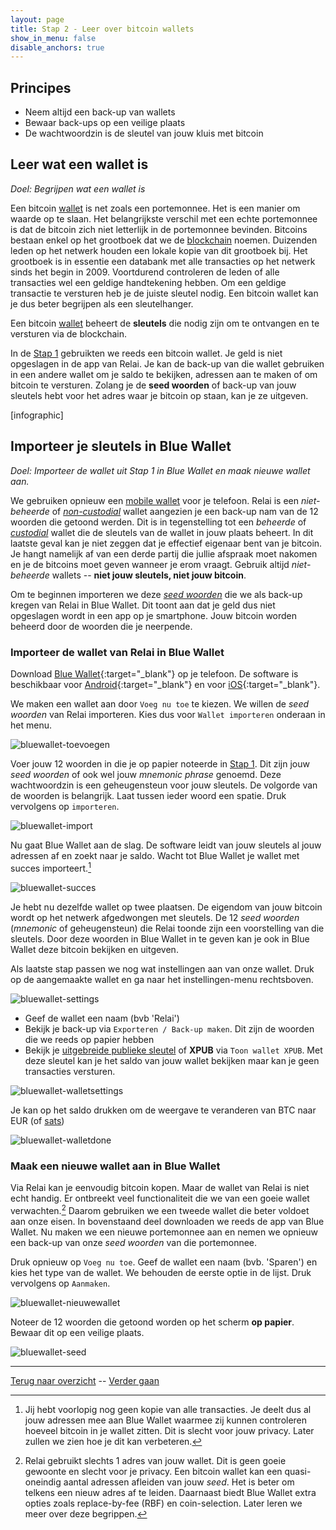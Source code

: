```yaml
---
layout: page
title: Stap 2 - Leer over bitcoin wallets
show_in_menu: false
disable_anchors: true
---
```

## Principes

* Neem altijd een back-up van wallets
* Bewaar back-ups op een veilige plaats
* De wachtwoordzin is de sleutel van jouw kluis met bitcoin

## Leer wat een wallet is
*Doel: Begrijpen wat een wallet is*

Een bitcoin [wallet](faq.md#wat-is-een-wallet) is net zoals een portemonnee. Het is een manier om waarde op te slaan. Het belangrijkste verschil met een echte portemonnee is dat de bitcoin zich niet letterlijk in de portemonnee bevinden. Bitcoins bestaan enkel op het grootboek dat we de [blockchain](definities.md#blockchain) noemen. Duizenden leden op het netwerk houden een lokale kopie van dit grootboek bij. Het grootboek is in essentie een databank met alle transacties op het netwerk sinds het begin in 2009. Voortdurend controleren de leden of alle transacties wel een geldige handtekening hebben. Om een geldige transactie te versturen heb je de juiste sleutel nodig. Een bitcoin wallet kan je dus beter begrijpen als een sleutelhanger.

Een bitcoin [wallet](definities.md#wallet) beheert de **sleutels** die nodig zijn om te ontvangen en te versturen via de blockchain.

In de [Stap 1](stap1.md) gebruikten we reeds een bitcoin wallet. Je geld is niet opgeslagen in de app van Relai. Je kan de back-up van die wallet gebruiken in een andere wallet om je saldo te bekijken, adressen aan te maken of om bitcoin te versturen. Zolang je de **seed woorden** of back-up van jouw sleutels hebt voor het adres waar je bitcoin op staan, kan je ze uitgeven.

[infographic]

## Importeer je sleutels in Blue Wallet
*Doel: Importeer de wallet uit Stap 1 in Blue Wallet en maak nieuwe wallet aan.*

We gebruiken opnieuw een [mobile wallet](faq.md#wat-is-een-mobile-wallet) voor je telefoon. Relai is een *niet-beheerde* of [*non-custodial*](faq.md#wat-is-een-non-custodial-wallet) wallet aangezien je een back-up nam van de 12 woorden die getoond werden. Dit is in tegenstelling tot een *beheerde* of [*custodial*](faq.md#wat-is-een-custodial-wallet) wallet die de sleutels van de wallet in jouw plaats beheert. In dit laatste geval kan je niet zeggen dat je effectief eigenaar bent van je bitcoin. Je hangt namelijk af van een derde partij die jullie afspraak moet nakomen en je de bitcoins moet geven wanneer je erom vraagt. Gebruik altijd *niet-beheerde* wallets -- **niet jouw sleutels, niet jouw bitcoin**.

Om te beginnen importeren we deze [*seed woorden*](faq.md#wat-zijn-seed-woorden) die we als back-up kregen van Relai in Blue Wallet. Dit toont aan dat je geld dus niet opgeslagen wordt in een app op je smartphone. Jouw bitcoin worden beheerd door de woorden die je neerpende.

### Importeer de wallet van Relai in Blue Wallet

Download [Blue Wallet](https://bluewallet.io/){:target="_blank"} op je telefoon. De software is beschikbaar voor [Android](https://play.google.com/store/apps/details?id=io.bluewallet.bluewallet){:target="_blank"} en voor [iOS](https://itunes.apple.com/app/bluewallet-bitcoin-wallet/id1376878040){:target="_blank"}.

We maken een wallet aan door `Voeg nu toe` te kiezen. We willen de *seed woorden* van Relai importeren. Kies dus voor `Wallet importeren` onderaan in het menu.

![bluewallet-toevoegen](https://github.com/SovereignNode/Spaartechnologie/blob/master/documentation/images/bwvoegtoe.png?raw=true)

Voer jouw 12 woorden in die je op papier noteerde in [Stap 1](stap1.md). Dit zijn jouw *seed woorden* of ook wel jouw *mnemonic phrase* genoemd. Deze wachtwoordzin is een geheugensteun voor jouw sleutels. De volgorde van de woorden is belangrijk. Laat tussen ieder woord een spatie. Druk vervolgens op `importeren`.

![bluewallet-import](https://github.com/SovereignNode/Spaartechnologie/blob/master/documentation/images/bwimport.png?raw=true)

Nu gaat Blue Wallet aan de slag. De software leidt van jouw sleutels al jouw adressen af en zoekt naar je saldo. Wacht tot Blue Wallet je wallet met succes importeert.[^1]

[^1]: Jij hebt voorlopig nog geen kopie van alle transacties. Je deelt dus al jouw adressen mee aan Blue Wallet waarmee zij kunnen controleren hoeveel bitcoin in je wallet zitten. Dit is slecht voor jouw privacy. Later zullen we zien hoe je dit kan verbeteren.

![bluewallet-succes](https://github.com/SovereignNode/Spaartechnologie/blob/master/documentation/images/bwsucces.png?raw=true)

Je hebt nu dezelfde wallet op twee plaatsen. De eigendom van jouw bitcoin wordt op het netwerk afgedwongen met sleutels. De 12 *seed woorden* (*mnemonic* of geheugensteun) die Relai toonde zijn een voorstelling van die sleutels. Door deze woorden in Blue Wallet in te geven kan je ook in Blue Wallet deze bitcoin bekijken en uitgeven.

Als laatste stap passen we nog wat instellingen aan van onze wallet. Druk op de aangemaakte wallet en ga naar het instellingen-menu rechtsboven.

![bluewallet-settings](https://github.com/SovereignNode/Spaartechnologie/blob/master/documentation/images/bwsettings.png?raw=true)

* Geef de wallet een naam (bvb 'Relai')
* Bekijk je back-up via `Exporteren / Back-up maken`. Dit zijn de woorden die we reeds op papier hebben
* Bekijk je [uitgebreide publieke sleutel](faq.md#wat-is-een-xpub) of **XPUB** via `Toon wallet XPUB`. Met deze sleutel kan je het saldo van jouw wallet bekijken maar kan je geen transacties versturen.


![bluewallet-walletsettings](https://github.com/SovereignNode/Spaartechnologie/blob/master/documentation/images/bwwalletsettings.png?raw=true)

Je kan op het saldo drukken om de weergave te veranderen van BTC naar EUR (of [sats](definities.md#satoshi))

![bluewallet-walletdone](https://github.com/SovereignNode/Spaartechnologie/blob/master/documentation/images/bwwalletdone.png?raw=true)


### Maak een nieuwe wallet aan in Blue Wallet
Via Relai kan je eenvoudig bitcoin kopen. Maar de wallet van Relai is niet echt handig. Er ontbreekt veel functionaliteit die we van een goeie wallet verwachten.[^2] Daarom gebruiken we een tweede wallet die beter voldoet aan onze eisen. In bovenstaand deel downloaden we reeds de app van Blue Wallet. Nu maken we een nieuwe portemonnee aan en nemen we opnieuw een back-up van onze *seed woorden* van die portemonnee.

[^2]: Relai gebruikt slechts 1 adres van jouw wallet. Dit is geen goeie gewoonte en slecht voor je privacy. Een bitcoin wallet kan een quasi-oneindig aantal adressen afleiden van jouw *seed*. Het is beter om telkens een nieuw adres af te leiden. Daarnaast biedt Blue Wallet extra opties zoals replace-by-fee (RBF) en coin-selection. Later leren we meer over deze begrippen.

Druk opnieuw op  `Voeg nu toe`. Geef de wallet een naam (bvb. 'Sparen') en kies het type van de wallet. We behouden de eerste optie in de lijst. Druk vervolgens op `Aanmaken`.

![bluewallet-nieuwewallet](https://github.com/SovereignNode/Spaartechnologie/blob/master/documentation/images/bw-nieuwewallet.png?raw=true)

Noteer de 12 woorden die getoond worden op het scherm **op papier**. Bewaar dit op een veilige plaats.

![bluewallet-seed](https://github.com/SovereignNode/Spaartechnologie/blob/master/documentation/images/bwseed.png?raw=true)


------

[Terug naar overzicht](overzicht.md) --
[Verder gaan](stap3.md)
